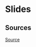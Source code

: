 # Slides

## Sources 

[Source](https://gist.github.com/mdorchain/90ee6a0b391b6c51b2e27c2b000f9bdd)
